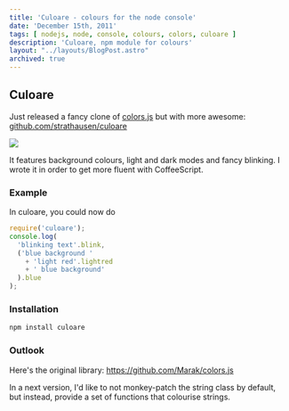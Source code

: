 ```yaml
---
title: 'Culoare - colours for the node console'
date: 'December 15th, 2011'
tags: [ nodejs, node, console, colours, colors, culoare ]
description: 'Culoare, npm module for colours'
layout: "../layouts/BlogPost.astro"
archived: true
---
```


## Culoare

Just released a fancy clone of
<a href="https://npmjs.org/package/colors">colors.js</a>
but with more awesome:
<a href="https://github.com/strathausen/culoare">github.com/strathausen/culoare</a>

<img src="/images/culoare.gif" />

It features background colours, light and dark modes and fancy blinking.
I wrote it in order to get more fluent with CoffeeScript.

### Example

In culoare, you could now do

``` js
require('culoare');
console.log(
  'blinking text'.blink,
  ('blue background '
    + 'light red'.lightred
    + ' blue background'
  ).blue
);
```

### Installation

``` bash
npm install culoare
```

### Outlook

Here's the original library:
https://github.com/Marak/colors.js

In a next version,
I'd like to not monkey-patch the string class by default,
but instead, provide a set of functions that colourise strings.
